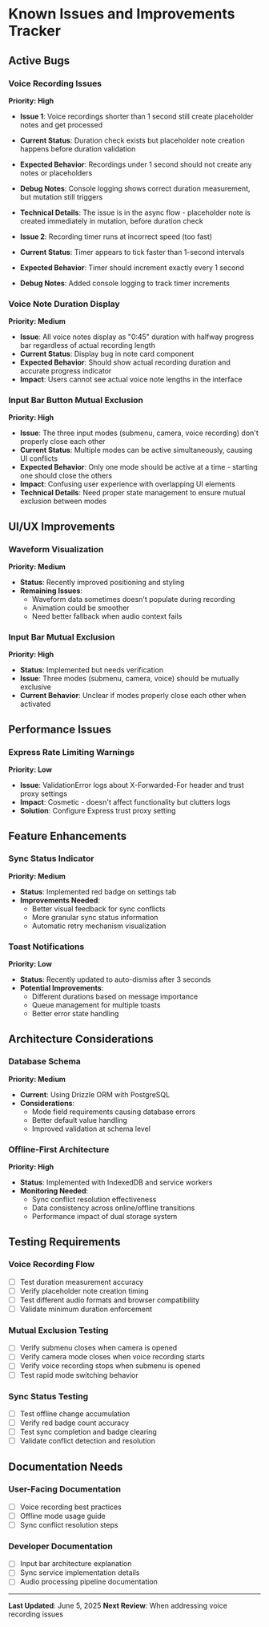 # Known Issues and Improvements Tracker

## Active Bugs

### Voice Recording Issues
**Priority: High**
- **Issue 1**: Voice recordings shorter than 1 second still create placeholder notes and get processed
- **Current Status**: Duration check exists but placeholder note creation happens before duration validation
- **Expected Behavior**: Recordings under 1 second should not create any notes or placeholders
- **Debug Notes**: Console logging shows correct duration measurement, but mutation still triggers
- **Technical Details**: The issue is in the async flow - placeholder note is created immediately in mutation, before duration check

- **Issue 2**: Recording timer runs at incorrect speed (too fast)
- **Current Status**: Timer appears to tick faster than 1-second intervals
- **Expected Behavior**: Timer should increment exactly every 1 second
- **Debug Notes**: Added console logging to track timer increments

### Voice Note Duration Display
**Priority: Medium**
- **Issue**: All voice notes display as "0:45" duration with halfway progress bar regardless of actual recording length
- **Current Status**: Display bug in note card component
- **Expected Behavior**: Should show actual recording duration and accurate progress indicator
- **Impact**: Users cannot see actual voice note lengths in the interface

### Input Bar Button Mutual Exclusion
**Priority: High**
- **Issue**: The three input modes (submenu, camera, voice recording) don't properly close each other
- **Current Status**: Multiple modes can be active simultaneously, causing UI conflicts
- **Expected Behavior**: Only one mode should be active at a time - starting one should close the others
- **Impact**: Confusing user experience with overlapping UI elements
- **Technical Details**: Need proper state management to ensure mutual exclusion between modes

## UI/UX Improvements

### Waveform Visualization
**Priority: Medium**
- **Status**: Recently improved positioning and styling
- **Remaining Issues**: 
  - Waveform data sometimes doesn't populate during recording
  - Animation could be smoother
  - Need better fallback when audio context fails

### Input Bar Mutual Exclusion
**Priority: High**
- **Status**: Implemented but needs verification
- **Issue**: Three modes (submenu, camera, voice) should be mutually exclusive
- **Current Behavior**: Unclear if modes properly close each other when activated

## Performance Issues

### Express Rate Limiting Warnings
**Priority: Low**
- **Issue**: ValidationError logs about X-Forwarded-For header and trust proxy settings
- **Impact**: Cosmetic - doesn't affect functionality but clutters logs
- **Solution**: Configure Express trust proxy setting

## Feature Enhancements

### Sync Status Indicator
**Priority: Medium**
- **Status**: Implemented red badge on settings tab
- **Improvements Needed**:
  - Better visual feedback for sync conflicts
  - More granular sync status information
  - Automatic retry mechanism visualization

### Toast Notifications
**Priority: Low**
- **Status**: Recently updated to auto-dismiss after 3 seconds
- **Potential Improvements**:
  - Different durations based on message importance
  - Queue management for multiple toasts
  - Better error state handling

## Architecture Considerations

### Database Schema
**Priority: Medium**
- **Current**: Using Drizzle ORM with PostgreSQL
- **Considerations**: 
  - Mode field requirements causing database errors
  - Better default value handling
  - Improved validation at schema level

### Offline-First Architecture
**Priority: High**
- **Status**: Implemented with IndexedDB and service workers
- **Monitoring Needed**:
  - Sync conflict resolution effectiveness
  - Data consistency across online/offline transitions
  - Performance impact of dual storage system

## Testing Requirements

### Voice Recording Flow
- [ ] Test duration measurement accuracy
- [ ] Verify placeholder note creation timing
- [ ] Test different audio formats and browser compatibility
- [ ] Validate minimum duration enforcement

### Mutual Exclusion Testing
- [ ] Verify submenu closes when camera is opened
- [ ] Verify camera mode closes when voice recording starts
- [ ] Verify voice recording stops when submenu is opened
- [ ] Test rapid mode switching behavior

### Sync Status Testing
- [ ] Test offline change accumulation
- [ ] Verify red badge count accuracy
- [ ] Test sync completion and badge clearing
- [ ] Validate conflict detection and resolution

## Documentation Needs

### User-Facing Documentation
- [ ] Voice recording best practices
- [ ] Offline mode usage guide
- [ ] Sync conflict resolution steps

### Developer Documentation
- [ ] Input bar architecture explanation
- [ ] Sync service implementation details
- [ ] Audio processing pipeline documentation

---

**Last Updated**: June 5, 2025
**Next Review**: When addressing voice recording issues